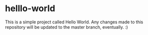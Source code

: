 # helllo-world

This is a simple project called Hello World.  Any changes made to this repository will be updated to the master branch, eventually. :)

